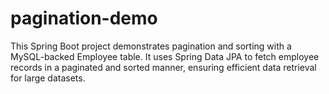 # pagination-demo
This Spring Boot project demonstrates pagination and sorting with a MySQL-backed Employee table. It uses Spring Data JPA to fetch employee records in a paginated and sorted manner, ensuring efficient data retrieval for large datasets.

